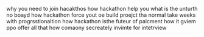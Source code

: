 why you need to join hacakthos how hackathon help you what is the unturth no boayd how hackathon force yout oe build proejct tha normal take weeks with progrsstionaltion how hackathon isthe futeur of palcment how it gviem ppo offer all that how comaony secreately invimte for intetrview 